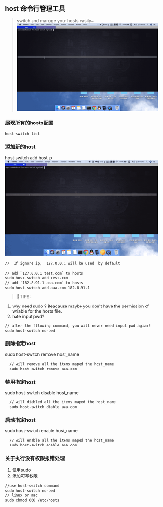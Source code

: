 ## host 命令行管理工具
> switch and manage your hosts easily~
![](./screenshots/show.gif)
### 展现所有的hosts配置
```
host-switch list
```
### 添加新的host
host-switch add host ip
![](./screenshots/add.gif)
```
//  If ignore ip,  127.0.0.1 will be used  by default

// add `127.0.0.1 test.com` to hosts
sudo host-switch add test.com
// add `182.8.91.1 aaa.com` to hosts
sudo host-switch add aaa.com 182.8.91.1
```
> TIPS: 
  1. why need sudo ?
  Beacause maybe you don't have the  permission of wriable for the hosts file.
  2. hate input pwd?
  ```
  // after the fllowing command, you will never need input pwd agian!
  sudo host-switch no-pwd
  ```
### 删除指定host
sudo host-switch remove host_name
```
  // will remove all the items maped the host_name
  sudo host-switch remove aaa.com
```
### 禁用指定host
sudo host-switch disable host_name
```
  // will diabled all the items maped the host_name
  sudo host-switch diable aaa.com
```
### 启动指定host
sudo host-switch enable host_name
```
  // will enable all the items maped the host_name
  sudo host-switch enable aaa.com
```
### 关于执行没有权限报错处理
1. 使用sudo
2. 添加可写权限
```
//use host-switch command
sudo host-switch no-pwd
// linux or mac
sudo chmod 666 /etc/hosts
```



